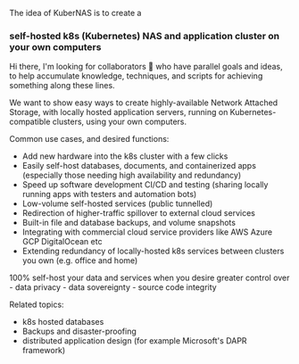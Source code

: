 The idea of KuberNAS is to create a
### self-hosted k8s (Kubernetes) NAS and application cluster on your own computers

Hi there, I'm looking for collaborators 👋 who have parallel goals and ideas, to help accumulate knowledge, techniques, and scripts for achieving something along these lines.

We want to show easy ways to create highly-available Network Attached Storage, with locally hosted application servers, running on Kubernetes-compatible clusters, using your own computers.

Common use cases, and desired functions:
  - Add new hardware into the k8s cluster with a few clicks
  - Easily self-host databases, documents, and containerized apps (especially those needing high availability and redundancy)
  - Speed up software development CI/CD and testing (sharing locally running apps with testers and automation bots)
  - Low-volume self-hosted services (public tunnelled) 
  - Redirection of higher-traffic spillover to external cloud services
  - Built-in file and database backups, and volume snapshots
  - Integrating with commercial cloud service providers like AWS Azure GCP DigitalOcean etc
  - Extending redundancy of locally-hosted k8s services between clusters you own (e.g. office and home) 

100% self-host your data and services when you desire greater control over
    - data privacy
    - data sovereignty
    - source code integrity

Related topics:
  - k8s hosted databases
  - Backups and disaster-proofing 
  - distributed application design (for example Microsoft's DAPR framework) 
  
  

